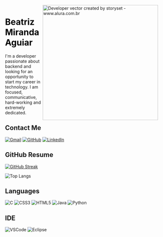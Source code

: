 <img align="right" alt="Developer vector created by storyset - www.alura.com.br" height="380" src="https://www.alura.com.br/artigos/assets/hello-world-em-varias-linguagens/imagem1.gif">
<h1>
    <font color=\"pink\">Beatriz Miranda Aguiar</font>
</h1>

I'm a developer passionate about backend and looking for an opportunity to start my career in technology. I am focused, communicative, hard-working and extremely dedicated.

## Contact Me

[![Gmail](https://img.shields.io/badge/Gmail-100000?style=for-the-badge&logo=gmail&logoColor=9b2961)](mailto:bmirandaaguiar@gmail.com)
[![GitHub](https://img.shields.io/badge/GitHub-100000?style=for-the-badge&logo=github&logoColor=9b2961)](https://github.com/BeatrizMirandaAguiar)
[![LinkedIn](https://img.shields.io/badge/LinkedIn-100000?style=for-the-badge&logo=linkedin&logoColor=9b2961)](https://www.linkedin.com/in/beatriz-miranda-aguiar-a3a22a25b/) 

## GitHub Resume

[![GitHub Streak](https://streak-stats.demolab.com/?user=BeatrizMirandaAguiar&theme=bear&background=000&border=pink&dates=FFF)](https://git.io/streak-stats)

![Top Langs](https://github-readme-stats-git-masterrstaa-rickstaa.vercel.app/api/top-langs/?username=BeatrizMirandaAguiar&layout=compact&bg_color=000&border_color=30A3DC&title_color=E94D5F&text_color=FFF)

## Languages
![C](https://img.shields.io/badge/C-100000?style=for-the-badge&logo=c&logoColor=9b2961)
![CSS3](https://img.shields.io/badge/CSS3-100000?style=for-the-badge&logo=css3&logoColor=9b2961)
![HTML5](https://img.shields.io/badge/HTML5-100000?style=for-the-badge&logo=html5&logoColor=9b2961)
![Java](https://img.shields.io/badge/Java-100000?style=for-the-badge&logo=openjdk&logoColor=9b2961)
![Python](https://img.shields.io/badge/Python-100000?style=for-the-badge&logo=python&logoColor=9b2961)

## IDE
![VSCode](https://img.shields.io/badge/VSCode-100000?style=for-the-badge&logo=visual%20studio%20code&logoColor=9b2961)
![Eclipse](https://img.shields.io/badge/Eclipse-100000?style=for-the-badge&logo=eclipse&logoColor=9b2961)
